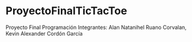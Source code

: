# ProyectoFinalTicTacToe
Proyecto Final Programación
Integrantes:
Alan Natanihel Ruano Corvalan, Kevin Alexander Cordón García

